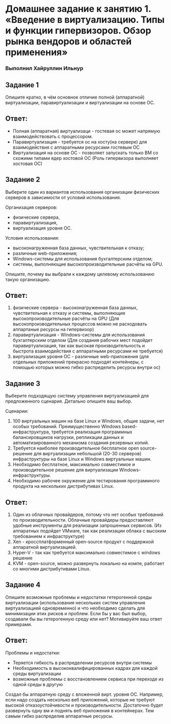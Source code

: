 # Домашнее задание к занятию 1. «Введение в виртуализацию. Типы и функции гипервизоров. Обзор рынка вендоров и областей применения»

### Выполнил Хайруллин Ильнур


## Задание 1
Опишите кратко, в чём основное отличие полной (аппаратной) виртуализации, паравиртуализации и виртуализации на основе ОС.

## Ответ:
- Полная (аппаратная) виртуализаци - гостевая ос может напрямую взаимодействовать с процессором. 
- Паравиртуализация - требуется ос на хосту(на сервере) для взаимодействия с аппаратными ресурсами гостевым ОС
- Виртуализация на основе ОС - позволяет запускать только ВМ со схожими типами ядер хостовой ОС (Роль гипервизора выполняет хостовая ОС)

## Задание 2
Выберите один из вариантов использования организации физических серверов в зависимости от условий использования.

Организация серверов:

- физические сервера,
- паравиртуализация,
- виртуализация уровня ОС.

Условия использования:

- высоконагруженная база данных, чувствительная к отказу;
- различные web-приложения;
- Windows-системы для использования бухгалтерским отделом;
- системы, выполняющие высокопроизводительные расчёты на GPU.

Опишите, почему вы выбрали к каждому целевому использованию такую организацию.

## Ответ:

1. физические сервера - высоконагруженная база данных, чувствительная к отказу и системы, выполняющие высокопроизводительные расчёты на GPU (Для высокопроизводительных процессов можно не расходовать аппартаные ресурсы на гипервизор)
2. паравиртуализация - Windows-системы для использования бухгалтерским отделом (Для создания рабочих мест подойдет паравиртуализация, так как высокая производительность и быстрота взаимодействия с аппаратными ресурсами не требуется)
3. виртуализация уровня ОС - различные web-приложения (для отдельных приложений прекрасно подходят контейнеры, с помощью которых можно гибко распределить ресурсы внутри ос)

## Задание 3
Выберите подходящую систему управления виртуализацией для предложенного сценария. Детально опишите ваш выбор.

Сценарии:

1. 100 виртуальных машин на базе Linux и Windows, общие задачи, нет особых требований. Преимущественно Windows based-инфраструктура, требуется реализация программных балансировщиков нагрузки, репликации данных и автоматизированного механизма создания резервных копий.
2. Требуется наиболее производительное бесплатное open source-решение для виртуализации небольшой (20-30 серверов) инфраструктуры на базе Linux и Windows виртуальных машин.
3. Необходимо бесплатное, максимально совместимое и производительное решение для виртуализации Windows-инфраструктуры.
4. Необходимо рабочее окружение для тестирования программного продукта на нескольких дистрибутивах Linux.

## Ответ:

1. Один из облачных провайдеров, потому что нет особых требований по производительности. Облачные провайдеры предоставляют удобные инструменты для реализации запрошенных сервисов. (Из аппаратных подойдет VMware, так как реализации облака с высоким требованием к инфраструктуре)
2. Xen - кроссплатформенный open-source продукт с поддержкой аппаратной виртуализацией.
3. Hyper-V - так как требуется максимально совместимое с windows решение
4. KVM - open-source, можно развернуть локально на компе, работает со многими дистрибутивами Linux.
## Задание 4
Опишите возможные проблемы и недостатки гетерогенной среды виртуализации (использования нескольких систем управления виртуализацией одновременно) и что необходимо сделать для минимизации этих рисков и проблем. Если бы у вас был выбор, создавали бы вы гетерогенную среду или нет? Мотивируйте ваш ответ примерами.

## Ответ:
Проблемы и недостатки:
- Теряется гибкость в распределении ресурсов внутри системы
- Необходимость в высококвалифицированных кадрах для каждой среды виртуализации
- возможные проблемы с восстановлением сервиса при переходе из одной среды в другую

Создал бы аппаратную среду с вложенной вирт. уровня ОС. Например, если надо создать несколько веб приложений, которые не требуют высокой отказоустойчивости и производительности. Достаточно будет развернуть одну вм и поднять веб приложения в контейнерах. Тем самым гибко распределив аппаратные ресурсы.
